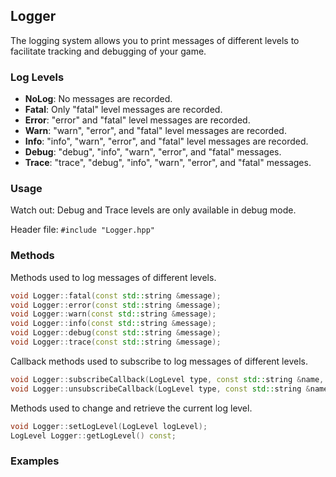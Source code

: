 ## Logger

The logging system allows you to print messages of different levels to facilitate tracking and debugging of your game.

### Log Levels

- **NoLog**: No messages are recorded.
- **Fatal**: Only "fatal" level messages are recorded.
- **Error**: "error" and "fatal" level messages are recorded.
- **Warn**: "warn", "error", and "fatal" level messages are recorded.
- **Info**: "info", "warn", "error", and "fatal" level messages are recorded.
- **Debug**: "debug", "info", "warn", "error", and "fatal" messages.
- **Trace**: "trace", "debug", "info", "warn", "error", and "fatal" messages.

### Usage

Watch out: Debug and Trace levels are only available in debug mode.

Header file: `#include "Logger.hpp"`

### Methods

Methods used to log messages of different levels.

```cpp
void Logger::fatal(const std::string &message);
void Logger::error(const std::string &message);
void Logger::warn(const std::string &message);
void Logger::info(const std::string &message);
void Logger::debug(const std::string &message);
void Logger::trace(const std::string &message);
```

Callback methods used to subscribe to log messages of different levels.
    
```cpp
void Logger::subscribeCallback(LogLevel type, const std::string &name, std::function<void(const std::string &)> callback);
void Logger::unsubscribeCallback(LogLevel type, const std::string &name);
```

Methods used to change and retrieve the current log level.

```cpp
void Logger::setLogLevel(LogLevel logLevel);
LogLevel Logger::getLogLevel() const;
```

### Examples
